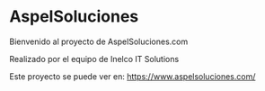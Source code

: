 # AspelSoluciones

Bienvenido al proyecto de AspelSoluciones.com

Realizado por el equipo de Inelco IT Solutions

Este proyecto se puede ver en: https://www.aspelsoluciones.com/

